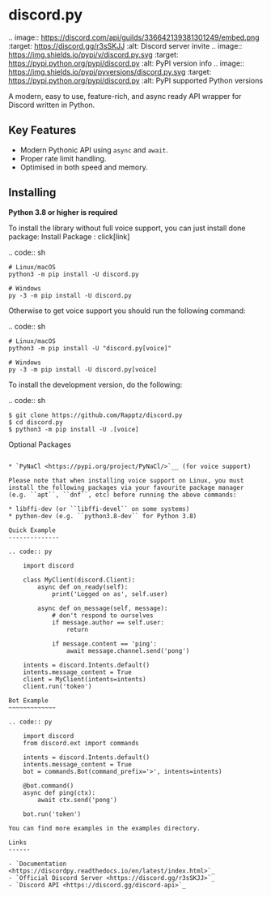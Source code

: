 discord.py
==========

.. image:: https://discord.com/api/guilds/336642139381301249/embed.png
   :target: https://discord.gg/r3sSKJJ
   :alt: Discord server invite
.. image:: https://img.shields.io/pypi/v/discord.py.svg
   :target: https://pypi.python.org/pypi/discord.py
   :alt: PyPI version info
.. image:: https://img.shields.io/pypi/pyversions/discord.py.svg
   :target: https://pypi.python.org/pypi/discord.py
   :alt: PyPI supported Python versions

A modern, easy to use, feature-rich, and async ready API wrapper for Discord written in Python.

Key Features
-------------

- Modern Pythonic API using ``async`` and ``await``.
- Proper rate limit handling.
- Optimised in both speed and memory.

Installing
----------

**Python 3.8 or higher is required**

To install the library without full voice support, you can just install done package:
Install Package : click[link]

.. code:: sh

    # Linux/macOS
    python3 -m pip install -U discord.py

    # Windows
    py -3 -m pip install -U discord.py

Otherwise to get voice support you should run the following command:

.. code:: sh

    # Linux/macOS
    python3 -m pip install -U "discord.py[voice]"

    # Windows
    py -3 -m pip install -U discord.py[voice]


To install the development version, do the following:

.. code:: sh

    $ git clone https://github.com/Rapptz/discord.py
    $ cd discord.py
    $ python3 -m pip install -U .[voice]


Optional Packages
~~~~~~~~~~~~~~~~~~

* `PyNaCl <https://pypi.org/project/PyNaCl/>`__ (for voice support)

Please note that when installing voice support on Linux, you must install the following packages via your favourite package manager (e.g. ``apt``, ``dnf``, etc) before running the above commands:

* libffi-dev (or ``libffi-devel`` on some systems)
* python-dev (e.g. ``python3.8-dev`` for Python 3.8)

Quick Example
--------------

.. code:: py

    import discord

    class MyClient(discord.Client):
        async def on_ready(self):
            print('Logged on as', self.user)

        async def on_message(self, message):
            # don't respond to ourselves
            if message.author == self.user:
                return

            if message.content == 'ping':
                await message.channel.send('pong')

    intents = discord.Intents.default()
    intents.message_content = True
    client = MyClient(intents=intents)
    client.run('token')

Bot Example
~~~~~~~~~~~~~

.. code:: py

    import discord
    from discord.ext import commands

    intents = discord.Intents.default()
    intents.message_content = True
    bot = commands.Bot(command_prefix='>', intents=intents)

    @bot.command()
    async def ping(ctx):
        await ctx.send('pong')

    bot.run('token')

You can find more examples in the examples directory.

Links
------

- `Documentation <https://discordpy.readthedocs.io/en/latest/index.html>`_
- `Official Discord Server <https://discord.gg/r3sSKJJ>`_
- `Discord API <https://discord.gg/discord-api>`_
